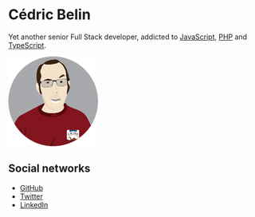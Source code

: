 # Cédric Belin
Yet another senior Full Stack developer, addicted to [JavaScript](https://developer.mozilla.org/en-US/docs/Web/JavaScript), [PHP](https://www.php.net) and [TypeScript](https://www.typescriptlang.org).

![Cédric Belin](img/logo.png)

## Social networks

- [GitHub](https://github.com/cedx)
- [Twitter](https://twitter.com/cedxbelin)
- [LinkedIn](https://linkedin.com/in/cedxbelin)
